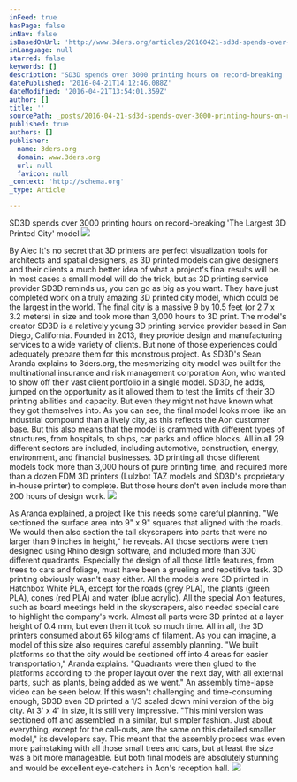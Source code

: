 ```yaml
---
inFeed: true
hasPage: false
inNav: false
isBasedOnUrl: 'http://www.3ders.org/articles/20160421-sd3d-spends-over-3000-printing-hours-on-record-breaking-the-largest-3d-printed-city-model.html'
inLanguage: null
starred: false
keywords: []
description: "SD3D spends over 3000 printing hours on record-breaking 'The Largest 3D Printed City' model "
datePublished: '2016-04-21T14:12:46.088Z'
dateModified: '2016-04-21T13:54:01.359Z'
author: []
title: ''
sourcePath: _posts/2016-04-21-sd3d-spends-over-3000-printing-hours-on-record-breaking-the.md
published: true
authors: []
publisher:
  name: 3ders.org
  domain: www.3ders.org
  url: null
  favicon: null
_context: 'http://schema.org'
_type: Article

---
```

SD3D spends over 3000 printing hours on record-breaking 'The Largest 3D Printed City' model ![](https://the-grid-user-content.s3-us-west-2.amazonaws.com/412ab910-6d73-4bfe-ba3f-f19c948bb5b6.jpg)

By Alec It's no secret that 3D printers are perfect visualization tools for architects and spatial designers, as 3D printed models can give designers and their clients a much better idea of what a project's final results will be. In most cases a small model will do the trick, but as 3D printing service provider SD3D reminds us, you can go as big as you want. They have just completed work on a truly amazing 3D printed city model, which could be the largest in the world. The final city is a massive 9 by 10.5 feet (or 2.7 x 3.2 meters) in size and took more than 3,000 hours to 3D print. The model's creator SD3D is a relatively young 3D printing service provider based in San Diego, California. Founded in 2013, they provide design and manufacturing services to a wide variety of clients. But none of those experiences could adequately prepare them for this monstrous project. As SD3D's Sean Aranda explains to 3ders.org, the mesmerizing city model was built for the multinational insurance and risk management corporation Aon, who wanted to show off their vast client portfolio in a single model. SD3D, he adds, jumped on the opportunity as it allowed them to test the limits of their 3D printing abilities and capacity. But even they might not have known what they got themselves into. As you can see, the final model looks more like an industrial compound than a lively city, as this reflects the Aon customer base. But this also means that the model is crammed with different types of structures, from hospitals, to ships, car parks and office blocks. All in all 29 different sectors are included, including automotive, construction, energy, environment, and financial businesses. 3D printing all those different models took more than 3,000 hours of pure printing time, and required more than a dozen FDM 3D printers (Lulzbot TAZ models and SD3D's proprietary in-house printer) to complete. But those hours don't even include more than 200 hours of design work. ![](https://the-grid-user-content.s3-us-west-2.amazonaws.com/798acfd9-85c6-4b67-a351-46de96d89f0b.jpg)

As Aranda explained, a project like this needs some careful planning. "We sectioned the surface area into 9" x 9" squares that aligned with the roads. We would then also section the tall skyscrapers into parts that were no larger than 9 inches in height," he reveals. All those sections were then designed using Rhino design software, and included more than 300 different quadrants. Especially the design of all those little features, from trees to cars and foliage, must have been a grueling and repetitive task. 3D printing obviously wasn't easy either. All the models were 3D printed in Hatchbox White PLA, except for the roads (grey PLA), the plants (green PLA), cones (red PLA) and water (blue acrylic). All the special Aon features, such as board meetings held in the skyscrapers, also needed special care to highlight the company's work. Almost all parts were 3D printed at a layer height of 0.4 mm, but even then it took so much time. All in all, the 3D printers consumed about 65 kilograms of filament. As you can imagine, a model of this size also requires careful assembly planning. "We built platforms so that the city would be sectioned off into 4 areas for easier transportation," Aranda explains. "Quadrants were then glued to the platforms according to the proper layout over the next day, with all external parts, such as plants, being added as we went." An assembly time-lapse video can be seen below. If this wasn't challenging and time-consuming enough, SD3D even 3D printed a 1/3 scaled down mini version of the big city. At 3' x 4' in size, it is still very impressive. "This mini version was sectioned off and assembled in a similar, but simpler fashion. Just about everything, except for the call-outs, are the same on this detailed smaller model," its developers say. This meant that the assembly process was even more painstaking with all those small trees and cars, but at least the size was a bit more manageable. But both final models are absolutely stunning and would be excellent eye-catchers in Aon's reception hall.
![](https://the-grid-user-content.s3-us-west-2.amazonaws.com/ee7fe128-041a-4acd-9b76-bfd94beedbc4.jpg)